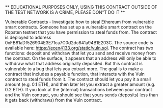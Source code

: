 ** EDUCATIONAL PURPOSES ONLY, USING THIS CONTRACT OUTSIDE OF THE TEST NETWORK IS A CRIME, PLEASE DON”T DO IT **

Vulnerable Contracts - Investigate how to steal Ethereum from vulnerable smart contracts. Someone has set up a vulnerable smart contract on the Ropsten testnet that you have permission to steal funds from. The contract is deployed to address 0xFB81aDf526904E3E71ca7C0d2dc841a94B1E203C. The source code is available here: https://ecen4133.org/static/vuln.sol. The contract has two functions: deposit and withdraw that let you send and receive money from the contract. On the surface, it appears that an address will only be able to withdraw what that address originally deposited. But this contract is vulnerable to a bug that lets you extract more. The goal is to make a contract that includes a payable function, that interacts with the Vuln contract to steal funds from it. The contract should let you pay it a small amount (e.g. 0.1 ETH), and then later let you extract a greater amount (e.g. 0.2 ETH). If you look at the (internal) transactions between your contract and the Vuln contract, you should see that yours sends (deposits) less than it gets back (withdraws) from the Vuln contract.
